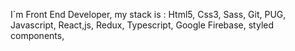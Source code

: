 I`m Front End Developer, 
my stack is : Html5, Css3, Sass, Git, PUG,
 Javascript, React,js, Redux, Typescript,
 Google Firebase, styled components, 

